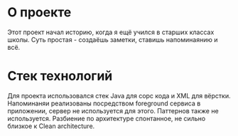 # О проекте
Этот проект начал историю, когда я ещё учился в старших классах школы. Суть простая - создаёшь заметки, ставишь напоминаянию и всё. 

# Стек технологий
Для проекта использовался стек Java для сорс кода и XML для вёрстки. Напоминаняи реализованы посредством foreground сервиса в приложении, сервер не используется для этого.
Паттернов также не используется.
Разбиение по архитектуре спонтанное, не сильно близкое к Clean architecture.
